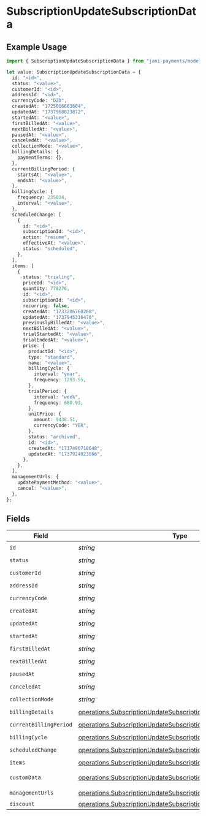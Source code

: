 # SubscriptionUpdateSubscriptionData

## Example Usage

```typescript
import { SubscriptionUpdateSubscriptionData } from "jani-payments/models/operations";

let value: SubscriptionUpdateSubscriptionData = {
  id: "<id>",
  status: "<value>",
  customerId: "<id>",
  addressId: "<id>",
  currencyCode: "DZD",
  createdAt: "1725016663604",
  updatedAt: "1737968023872",
  startedAt: "<value>",
  firstBilledAt: "<value>",
  nextBilledAt: "<value>",
  pausedAt: "<value>",
  canceledAt: "<value>",
  collectionMode: "<value>",
  billingDetails: {
    paymentTerms: {},
  },
  currentBillingPeriod: {
    startsAt: "<value>",
    endsAt: "<value>",
  },
  billingCycle: {
    frequency: 235834,
    interval: "<value>",
  },
  scheduledChange: [
    {
      id: "<id>",
      subscriptionId: "<id>",
      action: "resume",
      effectiveAt: "<value>",
      status: "scheduled",
    },
  ],
  items: [
    {
      status: "trialing",
      priceId: "<id>",
      quantity: 778276,
      id: "<id>",
      subscriptionId: "<id>",
      recurring: false,
      createdAt: "1733206760260",
      updatedAt: "1737945316470",
      previouslyBilledAt: "<value>",
      nextBilledAt: "<value>",
      trialStartedAt: "<value>",
      trialEndedAt: "<value>",
      price: {
        productId: "<id>",
        type: "standard",
        name: "<value>",
        billingCycle: {
          interval: "year",
          frequency: 1293.55,
        },
        trialPeriod: {
          interval: "week",
          frequency: 680.93,
        },
        unitPrice: {
          amount: 9438.51,
          currencyCode: "YER",
        },
        status: "archived",
        id: "<id>",
        createdAt: "1717490718648",
        updatedAt: "1737924923066",
      },
    },
  ],
  managementUrls: {
    updatePaymentMethod: "<value>",
    cancel: "<value>",
  },
};
```

## Fields

| Field                                                                                                                                                        | Type                                                                                                                                                         | Required                                                                                                                                                     | Description                                                                                                                                                  |
| ------------------------------------------------------------------------------------------------------------------------------------------------------------ | ------------------------------------------------------------------------------------------------------------------------------------------------------------ | ------------------------------------------------------------------------------------------------------------------------------------------------------------ | ------------------------------------------------------------------------------------------------------------------------------------------------------------ |
| `id`                                                                                                                                                         | *string*                                                                                                                                                     | :heavy_check_mark:                                                                                                                                           | N/A                                                                                                                                                          |
| `status`                                                                                                                                                     | *string*                                                                                                                                                     | :heavy_check_mark:                                                                                                                                           | N/A                                                                                                                                                          |
| `customerId`                                                                                                                                                 | *string*                                                                                                                                                     | :heavy_check_mark:                                                                                                                                           | N/A                                                                                                                                                          |
| `addressId`                                                                                                                                                  | *string*                                                                                                                                                     | :heavy_check_mark:                                                                                                                                           | N/A                                                                                                                                                          |
| `currencyCode`                                                                                                                                               | *string*                                                                                                                                                     | :heavy_check_mark:                                                                                                                                           | N/A                                                                                                                                                          |
| `createdAt`                                                                                                                                                  | *string*                                                                                                                                                     | :heavy_check_mark:                                                                                                                                           | N/A                                                                                                                                                          |
| `updatedAt`                                                                                                                                                  | *string*                                                                                                                                                     | :heavy_check_mark:                                                                                                                                           | N/A                                                                                                                                                          |
| `startedAt`                                                                                                                                                  | *string*                                                                                                                                                     | :heavy_check_mark:                                                                                                                                           | N/A                                                                                                                                                          |
| `firstBilledAt`                                                                                                                                              | *string*                                                                                                                                                     | :heavy_check_mark:                                                                                                                                           | N/A                                                                                                                                                          |
| `nextBilledAt`                                                                                                                                               | *string*                                                                                                                                                     | :heavy_check_mark:                                                                                                                                           | N/A                                                                                                                                                          |
| `pausedAt`                                                                                                                                                   | *string*                                                                                                                                                     | :heavy_check_mark:                                                                                                                                           | N/A                                                                                                                                                          |
| `canceledAt`                                                                                                                                                 | *string*                                                                                                                                                     | :heavy_check_mark:                                                                                                                                           | N/A                                                                                                                                                          |
| `collectionMode`                                                                                                                                             | *string*                                                                                                                                                     | :heavy_check_mark:                                                                                                                                           | N/A                                                                                                                                                          |
| `billingDetails`                                                                                                                                             | [operations.SubscriptionUpdateSubscriptionSubscriptionsBillingDetails](../../models/operations/subscriptionupdatesubscriptionsubscriptionsbillingdetails.md) | :heavy_check_mark:                                                                                                                                           | N/A                                                                                                                                                          |
| `currentBillingPeriod`                                                                                                                                       | [operations.SubscriptionUpdateSubscriptionCurrentBillingPeriod](../../models/operations/subscriptionupdatesubscriptioncurrentbillingperiod.md)               | :heavy_check_mark:                                                                                                                                           | N/A                                                                                                                                                          |
| `billingCycle`                                                                                                                                               | [operations.SubscriptionUpdateSubscriptionBillingCycle](../../models/operations/subscriptionupdatesubscriptionbillingcycle.md)                               | :heavy_check_mark:                                                                                                                                           | N/A                                                                                                                                                          |
| `scheduledChange`                                                                                                                                            | [operations.SubscriptionUpdateSubscriptionScheduledChange](../../models/operations/subscriptionupdatesubscriptionscheduledchange.md)[]                       | :heavy_check_mark:                                                                                                                                           | N/A                                                                                                                                                          |
| `items`                                                                                                                                                      | [operations.SubscriptionUpdateSubscriptionSubscriptionsItems](../../models/operations/subscriptionupdatesubscriptionsubscriptionsitems.md)[]                 | :heavy_check_mark:                                                                                                                                           | N/A                                                                                                                                                          |
| `customData`                                                                                                                                                 | [operations.SubscriptionUpdateSubscriptionSubscriptionsCustomData](../../models/operations/subscriptionupdatesubscriptionsubscriptionscustomdata.md)         | :heavy_minus_sign:                                                                                                                                           | Any valid JSON value                                                                                                                                         |
| `managementUrls`                                                                                                                                             | [operations.SubscriptionUpdateSubscriptionManagementUrls](../../models/operations/subscriptionupdatesubscriptionmanagementurls.md)                           | :heavy_check_mark:                                                                                                                                           | N/A                                                                                                                                                          |
| `discount`                                                                                                                                                   | [operations.SubscriptionUpdateSubscriptionDiscount](../../models/operations/subscriptionupdatesubscriptiondiscount.md)                                       | :heavy_minus_sign:                                                                                                                                           | N/A                                                                                                                                                          |